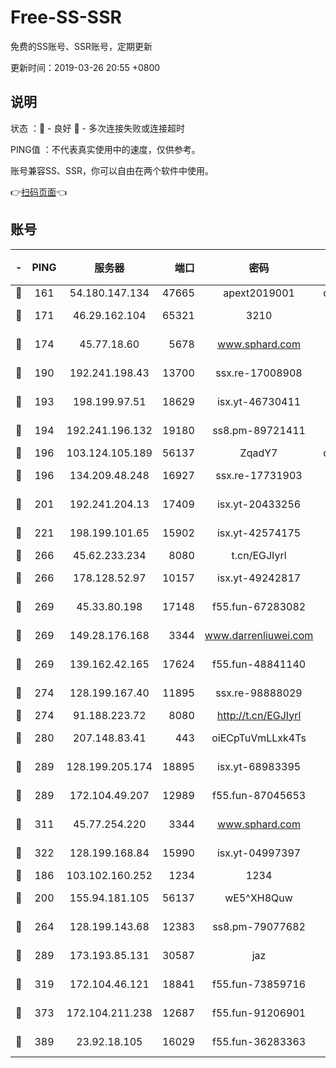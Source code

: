 # Free-SS-SSR

免费的SS账号、SSR账号，定期更新

更新时间：2019-03-26 20:55 +0800

## 说明

状态     ：🙂 - 良好 🙁 - 多次连接失败或连接超时

PING值   ：不代表真实使用中的速度，仅供参考。

账号兼容SS、SSR，你可以自由在两个软件中使用。

👉[扫码页面](https://liesauer.github.io/Free-SS-SSR/)👈

## 账号

|-|PING|服务器|端口|密码|加密方式|区域|
|:----:|:----:|:-----:|-----:|:----:|:----:|:----:|
|🙂|161|54.180.147.134|47665|apext2019001|chacha20|KR|
|🙂|171|46.29.162.104|65321|3210|aes-256-ctr|RU|
|🙂|174|45.77.18.60|5678|www.sphard.com|aes-256-cfb|JP|
|🙂|190|192.241.198.43|13700|ssx.re-17008908|aes-256-cfb|US|
|🙂|193|198.199.97.51|18629|isx.yt-46730411|aes-256-cfb|US|
|🙂|194|192.241.196.132|19180|ss8.pm-89721411|aes-256-cfb|US|
|🙂|196|103.124.105.189|56137|ZqadY7|chacha20|US|
|🙂|196|134.209.48.248|16927|ssx.re-17731903|aes-256-cfb|US|
|🙂|201|192.241.204.13|17409|isx.yt-20433256|aes-256-cfb|US|
|🙂|221|198.199.101.65|15902|isx.yt-42574175|aes-256-cfb|US|
|🙂|266|45.62.233.234|8080|t.cn/EGJIyrl|rc4-md5|CA|
|🙂|266|178.128.52.97|10157|isx.yt-49242817|aes-256-cfb|SG|
|🙂|269|45.33.80.198|17148|f55.fun-67283082|aes-256-cfb|US|
|🙂|269|149.28.176.168|3344|www.darrenliuwei.com|aes-256-cfb|AU|
|🙂|269|139.162.42.165|17624|f55.fun-48841140|aes-256-cfb|SG|
|🙂|274|128.199.167.40|11895|ssx.re-98888029|aes-256-cfb|SG|
|🙂|274|91.188.223.72|8080|http://t.cn/EGJIyrl|rc4-md5|RU|
|🙂|280|207.148.83.41|443|oiECpTuVmLLxk4Ts|aes-256-cfb|AU|
|🙂|289|128.199.205.174|18895|isx.yt-68983395|aes-256-cfb|SG|
|🙂|289|172.104.49.207|12989|f55.fun-87045653|aes-256-cfb|SG|
|🙂|311|45.77.254.220|3344|www.sphard.com|aes-256-cfb|SG|
|🙂|322|128.199.168.84|15990|isx.yt-04997397|aes-256-cfb|SG|
|🙂|186|103.102.160.252|1234|1234|rc4-md5|JP|
|🙂|200|155.94.181.105|56137|wE5^XH8Quw|aes-256-cfb|US|
|🙂|264|128.199.143.68|12383|ss8.pm-79077682|aes-256-cfb|SG|
|🙂|289|173.193.85.131|30587|jaz|aes-256-cfb|US|
|🙂|319|172.104.46.121|18841|f55.fun-73859716|aes-256-cfb|SG|
|🙂|373|172.104.211.238|12687|f55.fun-91206901|aes-256-cfb|US|
|🙂|389|23.92.18.105|16029|f55.fun-36283363|aes-256-cfb|US|
